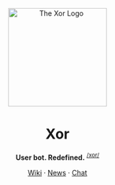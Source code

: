 <div align="center">
  <img alt="The Xor Logo" src="https://xorgram.github.io/resources/png/rose-rounded.png" width="200" />
  <h1>Xor</h1>
  <p><b>User bot. Redefined.</b> <sup><a href="https://xorgram.github.io/resources/mp3/pronunciation.mp3">/xor/</a></sup></p>
  <p><a href="https://github.com/xorgram/xor/wiki">Wiki</a> &middot; <a href="https://t.me/xorgram">News</a> &middot; <a href="https://t.me/xorchat">Chat</a></p>
</div>
